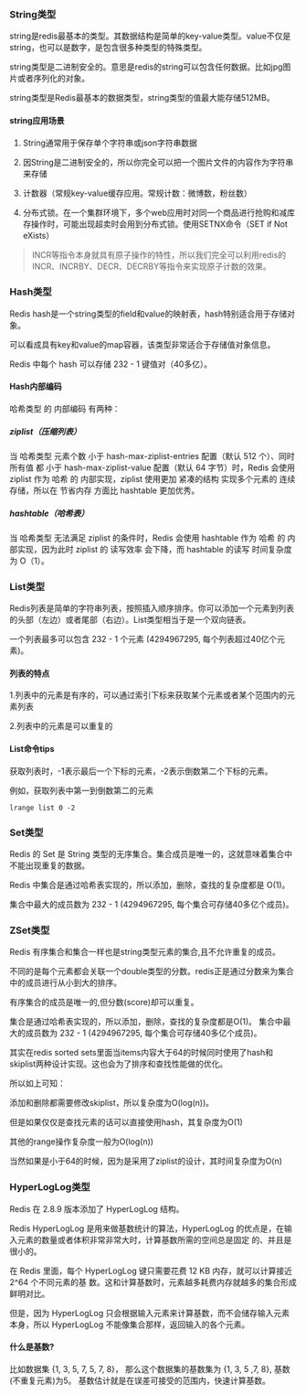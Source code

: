 ### String类型
string是redis最基本的类型。其数据结构是简单的key-value类型。value不仅是string，也可以是数字，是包含很多种类型的特殊类型。

string类型是二进制安全的。意思是redis的string可以包含任何数据。比如jpg图片或者序列化的对象。

string类型是Redis最基本的数据类型，string类型的值最大能存储512MB。

#### string应用场景
1. String通常用于保存单个字符串或json字符串数据

2. 因String是二进制安全的，所以你完全可以把一个图片文件的内容作为字符串来存储

3. 计数器（常规key-value缓存应用。常规计数：微博数，粉丝数）

4. 分布式锁。在一个集群环境下，多个web应用时对同一个商品进行抢购和减库存操作时，可能出现超卖时会用到分布式锁。使用SETNX命令（SET if Not eXists）

>INCR等指令本身就具有原子操作的特性，所以我们完全可以利用redis的INCR、INCRBY、DECR、DECRBY等指令来实现原子计数的效果。

### Hash类型
Redis hash是一个string类型的field和value的映射表，hash特别适合用于存储对象。

可以看成具有key和value的map容器，该类型非常适合于存储值对象信息。

Redis 中每个 hash 可以存储 232 - 1 键值对（40多亿）。

#### Hash内部编码
哈希类型 的 内部编码 有两种：

##### ziplist（压缩列表）
当 哈希类型 元素个数 小于 hash-max-ziplist-entries 配置（默认 512 个）、同时 所有值 都 小于 hash-max-ziplist-value 配置（默认 64 字节）时，Redis 会使用 ziplist 作为 哈希 的 内部实现，ziplist 使用更加 紧凑的结构 实现多个元素的 连续存储，所以在 节省内存 方面比 hashtable 更加优秀。

##### hashtable（哈希表）
当 哈希类型 无法满足 ziplist 的条件时，Redis 会使用 hashtable 作为 哈希 的 内部实现，因为此时 ziplist 的 读写效率 会下降，而 hashtable 的读写 时间复杂度 为 O（1）。

### List类型
Redis列表是简单的字符串列表，按照插入顺序排序。你可以添加一个元素到列表的头部（左边）或者尾部（右边）。List类型相当于是一个双向链表。

一个列表最多可以包含 232 - 1 个元素 (4294967295, 每个列表超过40亿个元素)。

#### 列表的特点
1.列表中的元素是有序的，可以通过索引下标来获取某个元素或者某个范围内的元素列表

2.列表中的元素是可以重复的

#### List命令tips
获取列表时，-1表示最后一个下标的元素，-2表示倒数第二个下标的元素。

例如，获取列表中第一到倒数第二的元素
```
lrange list 0 -2
```

### Set类型
Redis 的 Set 是 String 类型的无序集合。集合成员是唯一的，这就意味着集合中不能出现重复的数据。

Redis 中集合是通过哈希表实现的，所以添加，删除，查找的复杂度都是 O(1)。

集合中最大的成员数为 232 - 1 (4294967295, 每个集合可存储40多亿个成员)。

### ZSet类型
Redis 有序集合和集合一样也是string类型元素的集合,且不允许重复的成员。

不同的是每个元素都会关联一个double类型的分数。redis正是通过分数来为集合中的成员进行从小到大的排序。

有序集合的成员是唯一的,但分数(score)却可以重复。

集合是通过哈希表实现的，所以添加，删除，查找的复杂度都是O(1)。 集合中最大的成员数为 232 - 1 (4294967295, 每个集合可存储40多亿个成员)。

其实在redis sorted sets里面当items内容大于64的时候同时使用了hash和skiplist两种设计实现。这也会为了排序和查找性能做的优化。

所以如上可知：

添加和删除都需要修改skiplist，所以复杂度为O(log(n))。 

但是如果仅仅是查找元素的话可以直接使用hash，其复杂度为O(1) 

其他的range操作复杂度一般为O(log(n))

当然如果是小于64的时候，因为是采用了ziplist的设计，其时间复杂度为O(n)

### HyperLogLog类型
Redis 在 2.8.9 版本添加了 HyperLogLog 结构。

Redis HyperLogLog 是用来做基数统计的算法，HyperLogLog 的优点是，在输入元素的数量或者体积非常非常大时，计算基数所需的空间总是固定 的、并且是很小的。

在 Redis 里面，每个 HyperLogLog 键只需要花费 12 KB 内存，就可以计算接近 2^64 个不同元素的基 数。这和计算基数时，元素越多耗费内存就越多的集合形成鲜明对比。

但是，因为 HyperLogLog 只会根据输入元素来计算基数，而不会储存输入元素本身，所以 HyperLogLog 不能像集合那样，返回输入的各个元素。

#### 什么是基数?
比如数据集 {1, 3, 5, 7, 5, 7, 8}， 那么这个数据集的基数集为 {1, 3, 5 ,7, 8}, 基数(不重复元素)为5。 基数估计就是在误差可接受的范围内，快速计算基数。
